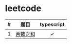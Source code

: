 # leetcode

| # | 题目 | typescript |
| :------: | :------: | :------: |
| 1 | [两数之和](https://leetcode-cn.com/problems/two-sum/) | [✓](./typescript/001_TwoSum.ts) |
